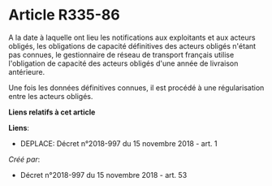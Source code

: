 # Article R335-86

A la date à laquelle ont lieu les notifications aux exploitants et aux acteurs obligés, les obligations de capacité
définitives des acteurs obligés n'étant pas connues, le gestionnaire de réseau de transport français utilise l'obligation de
capacité des acteurs obligés d'une année de livraison antérieure.

Une fois les données définitives connues, il est procédé à une régularisation entre les acteurs obligés.

**Liens relatifs à cet article**

**Liens**:

  - DEPLACE: Décret n°2018-997 du 15 novembre 2018 - art. 1

_Créé par_:

  - Décret n°2018-997 du 15 novembre 2018 - art. 53

